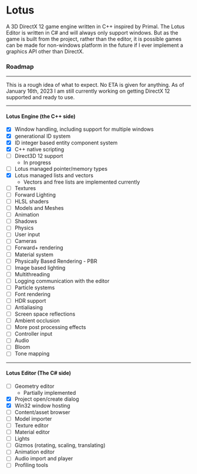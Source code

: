 # Lotus

A 3D DirectX 12 game engine written in C++ inspired by Primal. The Lotus Editor is written in C# and will always only support windows. But as the game is built from the project, rather than the editor, it is possible games can be made for non-windows platform in the future if I ever implement a graphics API other than DirectX.

### Roadmap
___
This is a rough idea of what to expect. No ETA is given for anything. As of January 16th, 2023 I am still currently working on getting DirectX 12 supported and ready to use.
___
#### Lotus Engine (the C++ side)
 + [X] Window handling, including support for multiple windows 
 + [X] generational ID system
 + [X] ID integer based entity component system
 + [X] C++ native scripting
 + [ ] Direct3D 12 support
   + In progress
 + [ ] Lotus managed pointer/memory types
 + [X] Lotus managed lists and vectors
   + Vectors and free lists are implemented currently
 + [ ] Textures
 + [ ] Forward Lighting
 + [ ] HLSL shaders
 + [ ] Models and Meshes
 + [ ] Animation
 + [ ] Shadows
 + [ ] Physics
 + [ ] User input
 + [ ] Cameras
 + [ ] Forward+ rendering
 + [ ] Material system
 + [ ] Physically Based Rendering - PBR
 + [ ] Image based lighting
 + [ ] Multithreading
 + [ ] Logging communication with the editor
 + [ ] Particle systems
 + [ ] Font rendering
 + [ ] HDR support
 + [ ] Antialiasing
 + [ ] Screen space reflections
 + [ ] Ambient occlusion
 + [ ] More post processing effects
 + [ ] Controller input
 + [ ] Audio
 + [ ] Bloom
 + [ ] Tone mapping
___
#### Lotus Editor (The C# side)
+ [ ] Geometry editor
  + Partially implemented
+ [X] Project open/create dialog
+ [X] Win32 window hosting
+ [ ] Content/asset browser
+ [ ] Model importer
+ [ ] Texture editor
+ [ ] Material editor
+ [ ] Lights
+ [ ] Gizmos (rotating, scaling, translating)
+ [ ] Animation editor
+ [ ] Audio import and player
+ [ ] Profiling tools
